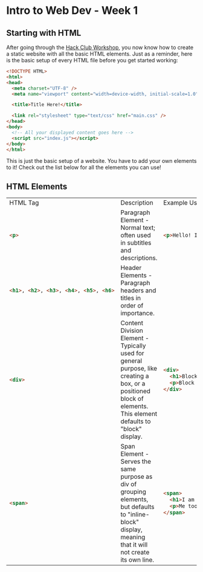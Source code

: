 # Intro to Web Dev - Week 1

## Starting with HTML
After going through the [Hack Club Workshop](https://hackclub.com/workshops/personal_website), you now know how to create a static website with all the basic HTML elements. Just as a reminder, here is the basic setup of every HTML file before you get started working:
```html
<!DOCTYPE HTML>
<html>
<head>
  <meta charset="UTF-8" />
  <meta name="viewport" content="width=device-width, initial-scale=1.0" />

  <title>Title Here!</title>

  <link rel="stylesheet" type="text/css" href="main.css" />
</head>
<body>
  <!-- All your displayed content goes here -->
  <script src="index.js"></script>
</body>
</html>
```
This is just the basic setup of a website. You have to add your own elements to it! Check out the list below for all the elements you can use!

## HTML Elements

<table>
<tr><td>HTML Tag</td><td>Description</td><td>Example Usage</td></tr>
<tr>
<td>

```html
<p>
```

</td>
<td>Paragraph Element - Normal text; often used in subtitles and descriptions.</td>
<td>

```html
<p>Hello! I am a paragraph!</p>
```

</td>
</tr>
<tr>
<td>

```html
<h1>, <h2>, <h3>, <h4>, <h5>, <h6>
```

</td>
<td>Header Elements - Paragraph headers and titles in order of importance.</td>
<td>

```html
```

</td>
</tr>
<tr>
<td>

```html
<div>
```

</td>
<td>Content Division Element - Typically used for general purpose, like creating a box, or a positioned block of elements. This element defaults to "block" display.</td>
<td>

```html
<div>
  <h1>Block Title</h1>
  <p>Block Paragraph</p>
</div>
```

</td>
</tr>
<tr>
<td>

```html
<span>
```

</td>
<td>Span Element - Serves the same purpose as div of grouping elements, but defaults to "inline-block" display, meaning that it will not create its own line.</td>
<td>

```html
<span>
  <h1>I am Inline!</h1>
  <p>Me too!</p>
</span>
```

</td>
</tr>
</table>
